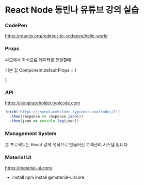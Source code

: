 # React Node 동빈나 유튜브 강의 실습

### CodePen
https://reactjs.org/redirect-to-codepen/hello-world


### Props
부모에서 자식으로 데이터를 전달할때

기본 값
Component.defaultProps = {

}

### API
https://jsonplaceholder.typicode.com
```js
fetch('https://jsonplaceholder.typicode.com/todos/1')
  .then(response => response.json())
  .then(json => console.log(json))
```

### Management System
본 프로젝트는 React 강의 목적으로 만들어진 고객관리 시스템 입니다.

### Material UI
https://material-ui.com/

- Install
npm install @material-ui/core

<link rel="stylesheet" href="https://fonts.googleapis.com/css?family=Roboto:300,400,500,700&display=swap" />